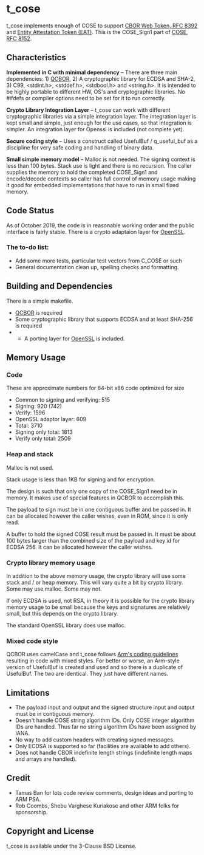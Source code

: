 

#  t_cose

t_cose implements enough of COSE to support [CBOR Web Token, RFC 8392](https://tools.ietf.org/html/rfc8392)  
and [Entity Attestation Token (EAT)](https://tools.ietf.org/html/draft-ietf-rats-eat-01). 
This is the COSE_Sign1 part of [COSE, RFC 8152](https://tools.ietf.org/html/rfc8152). 

## Characteristics

**Implemented in C with minimal dependency** – There are three main 
dependencies: 1) [QCBOR](https://github.com/laurencelundblade/QCBOR), 2) A 
cryptographic library for ECDSA and SHA-2, 3)  C99, <stdint.h>, <stddef.h>,
<stdbool.h> and <string.h>.  It is intended to be highly portable to different HW, OS's and 
cryptographic libraries. No #ifdefs or compiler options  need to be set for it to run correctly.

**Crypto Library Integration Layer** – t_cose can work with different cryptographic
libraries via a simple integration layer. The integration layer is kept small and simple, 
just enough for the use cases, so that integration is simpler. An integration layer for 
Openssl is included (not complete yet).

**Secure coding style** – Uses a construct called UsefulBuf / q_useful_buf as a
discipline for very safe coding and handling of binary data.

**Small simple memory model** – Malloc is not needed. The signing
context is less than 100 bytes. Stack use is light and
there is no recursion. The caller supplies the memory to hold the
completed COSE_Sign1 and encode/decode contexts so caller has full control
of memory usage making it good for embedded implementations that
have to run in small fixed memory.

## Code Status

As of October 2019, the code is in reasonable working order and the public interface is 
fairly stable. There is a crypto adaptaion layer for [OpenSSL](https://www.openssl.org).

### The to-do list:
* Add some more tests, particular test vectors from C_COSE or such
* General documentation clean up, spelling checks and formatting.

## Building and Dependencies

There is a simple makefile.

* [QCBOR](https://github.com/laurencelundblade/QCBOR) is required
* Some cryptographic library that supports ECDSA and at least SHA-256 is required
* * A porting layer for [OpenSSL](https://www.openssl.org) is included.

## Memory Usage

### Code 

These are approximate numbers for 64-bit x86 code optimized for size

* Common to signing and verifying:  515
* Signing: 920 (742)
* Verify: 1596
* OpenSSL adaptor layer: 609
* Total: 3710
* Signing only total: 1813
* Verify only total: 2509

### Heap and stack
Malloc is not used.

Stack usage is less than 1KB for signing and for encryption.

The design is such that only one copy of the COSE_Sign1 need be in memory. It makes
use of special features in QCBOR to accomplish this.

The payload to sign must be in one contiguous buffer and be passed in. It can be allocated
however the caller wishes, even in ROM, since it is only read.

A buffer to hold the signed COSE result must be passed in. It must be about 100 bytes 
larger than the combined size of the payload and key id for ECDSA 256. It can be 
allocated however the caller wishes.

### Crypto library memory usage
In addition to the above memory usage, the crypto library will use some stack and / or
heap memory. This will vary quite a bit by crypto library. Some may use malloc. Some may
not. 

If only ECDSA is used, not RSA, in theory it is possible for the crypto library memory usage to be small
because the keys and signatures are relatively small, but this depends on the crypto library.

The standard OpenSSL library does use malloc.

### Mixed code style
QCBOR uses camelCase and t_cose follows 
[Arm's coding guidelines](https://git.trustedfirmware.org/trusted-firmware-m.git/tree/docs/coding_guide.rst)
resulting in code with mixed styles. For better or worse, an Arm-style version of UsefulBuf
is created and used and so there is a duplicate of UsefulBuf. The two are identical. They
just have different names.

## Limitations
* The payload input and output and the signed structure input and output must be in 
contiguous memory.
* Doesn't handle COSE string algorithm IDs. Only COSE integer algorithm IDs are handled. 
Thus far no string algorithm IDs have been assigned by IANA.
* No way to add custom headers with creating signed messages.
* Only ECDSA is supported so far (facilities are available to add others).
* Does not handle CBOR indefinite length strings (indefinite length maps and arrays are handled).

## Credit

* Tamas Ban for lots code review comments, design ideas and porting to ARM PSA.
* Rob Coombs, Shebu Varghese Kuriakose and other ARM folks for sponsorship.

## Copyright and License

t_cose is available under the 3-Clause BSD License.

